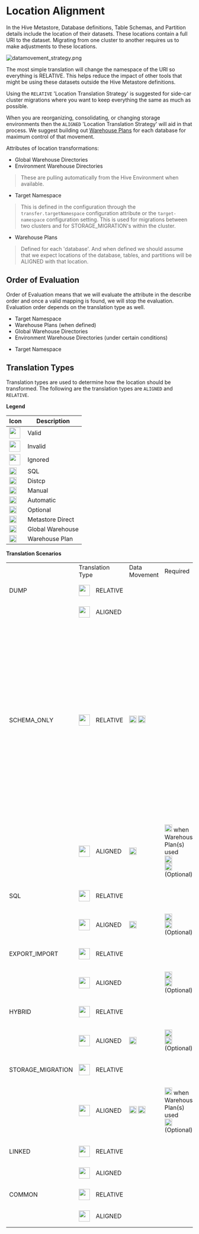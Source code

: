# Location Alignment

In the Hive Metastore, Database definitions, Table Schemas, and Partition details include the location of their
datasets. These locations contain a full URI to the dataset. Migrating from one cluster to another requires us to make
adjustments to these locations.

![datamovement_strategy.png](datamovement_strategy.png)

The most simple translation will change the namespace of the URI so everything is RELATIVE. This helps reduce the
impact of other tools that might be using these datasets outside the Hive Metastore definitions.

Using the `RELATIVE` 'Location Translation Strategy' is suggested for side-car cluster migrations where you
want to keep everything the same as much as possible.

When you are reorganizing, consolidating, or changing storage environments then the `ALIGNED` 'Location Translation 
Strategy' will aid in that process.  We suggest building out [Warehouse Plans](Warehouse-Plans.md) for each database
for maximum control of that movement.

Attributes of location transformations:

* Global Warehouse Directories
* Environment Warehouse Directories

> These are pulling automatically from the Hive Environment when available.

* Target Namespace

> This is defined in the configuration through the `transfer.targetNamespace` configuration attribute or
> the `target-namespace` configuration setting. This is used for migrations between two clusters and for
> STORAGE_MIGRATION's within the cluster.

* Warehouse Plans

> Defined for each 'database'. And when defined we should assume that we expect locations of the database, tables, and
> partitions will be ALIGNED with that location.

## Order of Evaluation

Order of Evaluation means that we will evaluate the attribute in the describe order and once a valid mapping is found,
we will stop the evaluation. Evaluation order depends on the translation type as well.

<tabs>
<tab id="aligned-tab" title="ALIGNED">
<ul>
<li>Target Namespace</li>
<li>Warehouse Plans (when defined)</li>
<li>Global Warehouse Directories</li>
<li>Environment Warehouse Directories (under certain conditions)</li>
</ul>
</tab>
<tab id="relative-tab" title="RELATIVE">
<ul>
<li>Target Namespace</li>
</ul>
</tab>
</tabs>

## Translation Types

Translation types are used to determine how the location should be transformed. The following are the translation types
are `ALIGNED` and `RELATIVE`.

**Legend**

| Icon                                                                           | Description      |
|--------------------------------------------------------------------------------|------------------|
| <img src="checkmarkRound.png" width="30" height="30"/>                         | Valid            |
| <img src="closeRound.png" width="30" height="30"/>                             | Invalid          |
| <img src="ignored.png" width="30" height="30"/>                                | Ignored          |
| <img src="sql-icon.png" width="20" height="20"/>                               | SQL              |
| <img src="files-o-copy.png" width="20" height="20"/>                           | Distcp           |
| <img src="person.png" width="20" height="20"/>                                 | Manual           |
| <img src="typcn-arrow-sync.png" width="20" height="20"/>                       | Automatic        |
| <img src="optional.jpg" width="20" height="20"/>                               | Optional         |
| <img src="linecons-database.png" width="20" height="20"/>                      | Metastore Direct |
| <img src="typcn-world.png" width="20" height="20"/>                            | Global Warehouse |
| <img src="linea--basic-elaboration-document-next.png" width="20" height="20"/> | Warehouse Plan   |

**Translation Scenarios**

<table style="both">
<tr>
<td></td>
<td colspan="2">Translation Type</td>
<td>Data<br/>Movement</td>
<td>Required</td>
<td>Notes</td>
</tr>
<tr>
<td>DUMP</td>
<td><img src="checkmarkRound.png" width="30" height="30"/></td>
<td><p>RELATIVE</p></td>
<td></td>
<td/>
<td/>
</tr>
<tr>
<td></td>
<td><img src="closeRound.png" width="30" height="30"/></td>
<td><p>ALIGNED </p></td>
<td></td>
<td/>
<td/>
</tr>
<tr>
<td>SCHEMA_ONLY</td>
<td><img src="checkmarkRound.png" width="30" height="30"/></td>
<td><p>RELATIVE </p></td>
<td><p><img src="files-o-copy.png" width="20" height="20"/> <img src="person.png" width="20" height="20"/></p></td>
<td/>
<td><img src="typcn-warning.png" width="30" height="30"/> Using distcp <img src="files-o-copy.png" width="20" 
height="20"/> here 
when either 
table or partition 
locations aren't standard, will result in data loss because we're not inspecting all the locations through the Metastore Direct connection.  It's recommended to use `ALIGNED` with `distcp` to build an accurate `distcp` plan.</td>
</tr>
<tr>
<td></td>
<td><img src="checkmarkRound.png" width="30" height="30"/></td>
<td><p>ALIGNED </p></td>
<td><img src="files-o-copy.png" width="20" height="20"/></td>
<td><p><img src="linecons-database.png" width="20" height="20"/> when Warehouse Plan(s) used<br/>
<img src="typcn-world.png" width="20" height="20"/><br/>
<img src="linea--basic-elaboration-document-next.png" width="20" height="20"/>(Optional)</p></td>
<td/>
</tr>
<tr>
<td>SQL</td>
<td><img src="checkmarkRound.png" width="30" height="30"/></td>
<td><p>RELATIVE </p></td>
<td/>
<td/>
<td/>
</tr>
<tr>
<td></td>
<td><img src="checkmarkRound.png" width="30" height="30"/></td>
<td><p>ALIGNED </p></td>
<td><p><img src="sql-icon.png" width="20" height="20"/> </p></td>
<td><p>
<img src="typcn-world.png" width="20" height="20"/><br/>
<img src="linea--basic-elaboration-document-next.png" width="20" height="20"/>(Optional)
</p>
</td>
<td/>
</tr>
<tr>
<td>EXPORT_IMPORT</td>
<td><img src="checkmarkRound.png" width="30" height="30"/></td>
<td><p>RELATIVE </p></td>
<td/>
<td/>
<td/>
</tr>
<tr>
<td></td>
<td><img src="checkmarkRound.png" width="30" height="30"/></td>
<td><p>ALIGNED </p></td>
<td/>
<td><p>
<img src="typcn-world.png" width="20" height="20"/><br/>
<img src="linea--basic-elaboration-document-next.png" width="20" height="20"/>(Optional)
</p>
</td>
<td></td>
</tr>
<tr>
<td>HYBRID</td>
<td><img src="closeRound.png" width="30" height="30"/></td>
<td><p>RELATIVE </p></td>
<td/>
<td/>
<td/>
</tr>
<tr>
<td></td>
<td><img src="checkmarkRound.png" width="30" height="30"/></td>
<td><p>ALIGNED </p></td>
<td><img src="sql-icon.png" width="20" height="20"/></td>
<td><p>
<img src="typcn-world.png" width="20" height="20"/><br/>
<img src="linea--basic-elaboration-document-next.png" width="20" height="20"/>(Optional)
</p>
</td>
<td/>
</tr>
<tr>
<td>STORAGE_MIGRATION</td>
<td><img src="closeRound.png" width="30" height="30"/></td>
<td><p>RELATIVE </p></td>
<td/>
<td/>
<td/>
</tr>
<tr>
<td></td>
<td><img src="checkmarkRound.png" width="30" height="30"/></td>
<td><p>ALIGNED </p></td>
<td><p><img src="sql-icon.png" width="20" height="20"/>  <img src="files-o-copy.png" width="20" height="20"/></p></td>
<td><p><img src="linecons-database.png" width="20" height="20"/> when Warehouse Plan(s) used<br/>
<img src="linea--basic-elaboration-document-next.png" width="20" height="20"/>(Optional)</p></td>
<td/>
<td/>
</tr>
<tr>
<td>LINKED</td>
<td><img src="ignored.png" width="30" height="30"/></td>
<td><p>RELATIVE </p></td>
<td/>
<td/>
<td/>
</tr>
<tr>
<td></td>
<td><img src="ignored.png" width="30" height="30"/></td>
<td><p>ALIGNED </p></td>
<td/>
<td/>
<td/>
</tr>
<tr>
<td>COMMON</td>
<td><img src="ignored.png" width="30" height="30"/></td>
<td><p>RELATIVE </p></td>
<td/>
<td/>
<td/>
</tr>
<tr>
<td></td>
<td><img src="ignored.png" width="30" height="30"/></td>
<td><p>ALIGNED </p></td>
<td/>
<td/>
<td/>
</tr>
</table>
